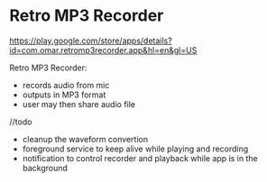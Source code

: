 # Retro MP3 Recorder

https://play.google.com/store/apps/details?id=com.omar.retromp3recorder.app&hl=en&gl=US
 
Retro MP3 Recorder:
 - records audio from mic
 - outputs in MP3 format
 - user may then share audio file


//todo
- cleanup the waveform convertion
- foreground service to keep alive while playing and recording
- notification to control recorder and playback while app is in the background

